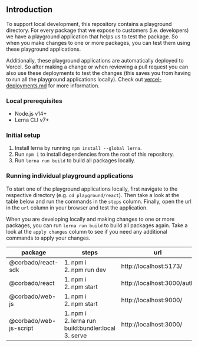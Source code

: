 ## Introduction
To support local development, this repository contains a playground directory.
For every package that we expose to customers (i.e. developers) we have a playground application that helps us to test the package.
So when you make changes to one or more packages, you can test them using these playground applications.

Additionally, these playground applications are automatically deployed to Vercel.
So after making a change or when reviewing a pull request you can also use these deployments to test the changes (this saves you from having to run all the playground applications locally).
Check out [vercel-deployments.md](./vercel-deployments.md) for more information.

### Local prerequisites

- Node.js v14+
- Lerna CLI v7+

### Initial setup

1. Install lerna by running `npm install --global lerna`.
2. Run `npm i` to install dependencies from the root of this repository.
3. Run `lerna run build` to build all packages locally.

### Running individual playground applications
To start one of the playground applications locally, first navigate to the respective directory (e.g. `cd playground/react`).
Then take a look at the table below and run the commands in the `steps` column.
Finally, open the url in the `url` column in your browser and test the application.

When you are developing locally and making changes to one or more packages, you can run `lerna run build` to build all packages again.
Take a look at the `apply changes` column to see if you need any additional commands to apply your changes.

| package                | steps                                                      | url                        | apply changes                 |
|------------------------|------------------------------------------------------------|----------------------------|-------------------------------|
| @corbado/react-sdk     | 1. npm i<br/>2. npm run dev                                | http://localhost:5173/     |                               |
| @corbado/react         | 1. npm i<br/>2. npm start                                  | http://localhost:3000/auth |                               |
| @corbado/web-js        | 1. npm i<br/>2. npm start                                  | http://localhost:9000/     |                               |
| @corbado/web-js-script | 1. npm i<br/>2. lerna run build:bundler:local<br/>3. serve | http://localhost:3000/     | lerna run build:bundler:local |
